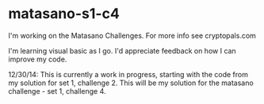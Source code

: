 matasano-s1-c4
==============

I'm working on the Matasano Challenges. For more info see cryptopals.com

I'm learning visual basic as I go. I'd appreciate feedback on how I can improve my code.

12/30/14:
This is currently a work in progress, starting with the code from my solution for set 1, challenge 2.
This will be my solution for the matasano challenge - set 1, challenge 4.


